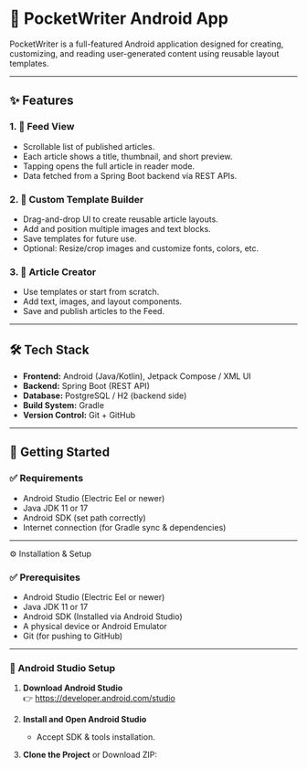 # 📱 PocketWriter Android App

PocketWriter is a full-featured Android application designed for creating, customizing, and reading user-generated content using reusable layout templates.

---

## ✨ Features

### 1. 📰 Feed View
- Scrollable list of published articles.
- Each article shows a title, thumbnail, and short preview.
- Tapping opens the full article in reader mode.
- Data fetched from a Spring Boot backend via REST APIs.

### 2. 🧩 Custom Template Builder
- Drag-and-drop UI to create reusable article layouts.
- Add and position multiple images and text blocks.
- Save templates for future use.
- Optional: Resize/crop images and customize fonts, colors, etc.

### 3. 📝 Article Creator
- Use templates or start from scratch.
- Add text, images, and layout components.
- Save and publish articles to the Feed.

---

## 🛠 Tech Stack

- **Frontend:** Android (Java/Kotlin), Jetpack Compose / XML UI
- **Backend:** Spring Boot (REST API)
- **Database:** PostgreSQL / H2 (backend side)
- **Build System:** Gradle
- **Version Control:** Git + GitHub

---

## 🚀 Getting Started

### ✅ Requirements
- Android Studio (Electric Eel or newer)
- Java JDK 11 or 17
- Android SDK (set path correctly)
- Internet connection (for Gradle sync & dependencies)

---
 ⚙️ Installation & Setup

### ✅ Prerequisites

- Android Studio (Electric Eel or newer)
- Java JDK 11 or 17
- Android SDK (Installed via Android Studio)
- A physical device or Android Emulator
- Git (for pushing to GitHub)

---

### 🔧 Android Studio Setup

1. **Download Android Studio**  
   👉 https://developer.android.com/studio

2. **Install and Open Android Studio**  
   - Accept SDK & tools installation.

3. **Clone the Project** or Download ZIP:

```bash


